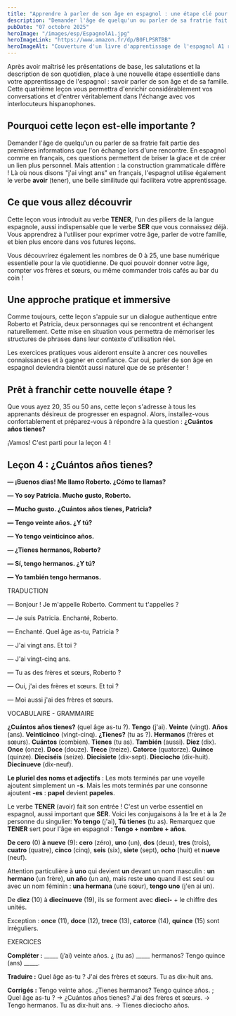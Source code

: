 ```yaml
---
title: "Apprendre à parler de son âge en espagnol : une étape clé pour se présenter"
description: "Demander l'âge de quelqu'un ou parler de sa fratrie fait partie des premières informations que l'on échange lors d'une rencontre. Ces questions permettent de briser la glace et de créer un lien plus personnel."
pubDate: "07 octobre 2025"
heroImage: "/images/esp/EspagnolA1.jpg"
heroImageLink: "https://www.amazon.fr/dp/B0FLPSRTBB"
heroImageAlt: "Couverture d'un livre d'apprentissage de l'espagnol A1 représentant une danseuse de Flamenco."
---
```



Après avoir maîtrisé les présentations de base, les salutations et la description de son quotidien, place à une nouvelle étape essentielle dans votre apprentissage de l'espagnol : savoir parler de son âge et de sa famille. Cette quatrième leçon vous permettra d'enrichir considérablement vos conversations et d'entrer véritablement dans l'échange avec vos interlocuteurs hispanophones.

## Pourquoi cette leçon est-elle importante ?

Demander l'âge de quelqu'un ou parler de sa fratrie fait partie des premières informations que l'on échange lors d'une rencontre. En espagnol comme en français, ces questions permettent de briser la glace et de créer un lien plus personnel. Mais attention : la construction grammaticale diffère ! Là où nous disons "j'ai vingt ans" en français, l'espagnol utilise également le verbe **avoir** (tener), une belle similitude qui facilitera votre apprentissage.

## Ce que vous allez découvrir

Cette leçon vous introduit au verbe **TENER**, l'un des piliers de la langue espagnole, aussi indispensable que le verbe **SER** que vous connaissez déjà. Vous apprendrez à l'utiliser pour exprimer votre âge, parler de votre famille, et bien plus encore dans vos futures leçons.

Vous découvrirez également les nombres de 0 à 25, une base numérique essentielle pour la vie quotidienne. De quoi pouvoir donner votre âge, compter vos frères et sœurs, ou même commander trois cafés au bar du coin !

## Une approche pratique et immersive

Comme toujours, cette leçon s'appuie sur un dialogue authentique entre Roberto et Patricia, deux personnages qui se rencontrent et échangent naturellement. Cette mise en situation vous permettra de mémoriser les structures de phrases dans leur contexte d'utilisation réel.

Les exercices pratiques vous aideront ensuite à ancrer ces nouvelles connaissances et à gagner en confiance. Car oui, parler de son âge en espagnol deviendra bientôt aussi naturel que de se présenter !

## Prêt à franchir cette nouvelle étape ?

Que vous ayez 20, 35 ou 50 ans, cette leçon s'adresse à tous les apprenants désireux de progresser en espagnol. Alors, installez-vous confortablement et préparez-vous à répondre à la question : **¿Cuántos años tienes?**

¡Vamos! C'est parti pour la leçon 4 !

## Leçon 4 : ¿Cuántos años tienes?

**— ¡Buenos días! Me llamo Roberto. ¿Cómo te llamas?**

**— Yo soy Patricia. Mucho gusto, Roberto.**

**— Mucho gusto. ¿Cuántos años tienes, Patricia?**

**— Tengo veinte años. ¿Y tú?**

**— Yo tengo veinticinco años.**

**— ¿Tienes hermanos, Roberto?**

**— Sí, tengo hermanos. ¿Y tú?**

**— Yo también tengo hermanos.**

TRADUCTION

— Bonjour ! Je m'appelle Roberto. Comment tu t'appelles ?

— Je suis Patricia. Enchanté, Roberto.

— Enchanté. Quel âge as-tu, Patricia ?

— J'ai vingt ans. Et toi ?

— J'ai vingt-cinq ans.

— Tu as des frères et sœurs, Roberto ?

— Oui, j'ai des frères et sœurs. Et toi ?

— Moi aussi j'ai des frères et sœurs.

VOCABULAIRE - GRAMMAIRE

**¿Cuántos años tienes?** (quel âge as-tu ?). **Tengo** (j'ai). **Veinte** (vingt). **Años** (ans). **Veinticinco** (vingt-cinq). **¿Tienes?** (tu as ?). **Hermanos** (frères et sœurs). **Cuántos** (combien). **Tienes** (tu as). **También** (aussi). **Diez** (dix). **Once** (onze). **Doce** (douze). **Trece** (treize). **Catorce** (quatorze). **Quince** (quinze). **Dieciséis** (seize). **Diecisiete** (dix-sept). **Dieciocho** (dix-huit). **Diecinueve** (dix-neuf).

**Le pluriel des noms et adjectifs** : Les mots terminés par une voyelle ajoutent simplement un **\-s**. Mais les mots terminés par une consonne ajoutent **\-es** : **papel** devient **papeles**.

Le verbe **TENER** (avoir) fait son entrée ! C'est un verbe essentiel en espagnol, aussi important que **SER**. Voici les conjugaisons à la 1re et à la 2e personne du singulier: **Yo tengo** (j'ai), **Tú tienes** (tu as). Remarquez que **TENER** sert pour l'âge en espagnol : **Tengo + nombre + años**.

**De cero** (0) **à nueve** (9)**: cero** (zéro), **uno** (un), **dos** (deux), **tres** (trois), **cuatro** (quatre), **cinco** (cinq), **seis** (six), **siete** (sept), **ocho** (huit) et **nueve** (neuf).

Attention particulière à **uno** qui devient **un** devant un nom masculin : **un hermano** (un frère), **un año** (un an), mais reste **uno** quand il est seul ou avec un nom féminin : **una hermana** (une sœur), **tengo uno** (j'en ai un).

De **diez** (10) à **diecinueve** (19), ils se forment avec **dieci-** + le chiffre des unités.

Exception : **once** (11), **doce** (12), **trece** (13), **catorce** (14), **quince** (15) sont irréguliers.

EXERCICES

**Compléter :** \_\_\_\_\_ (j’ai) veinte años. ¿ (tu as) \_\_\_\_\_ hermanos? Tengo quince (ans) \_\_\_\_\_.

**Traduire :** Quel âge as-tu ? J'ai des frères et sœurs. Tu as dix-huit ans.

**Corrigés :** Tengo veinte años. ¿Tienes hermanos? Tengo quince años. ; Quel âge as-tu ? → ¿Cuántos años tienes? J'ai des frères et sœurs. → Tengo hermanos. Tu as dix-huit ans. → Tienes dieciocho años.
